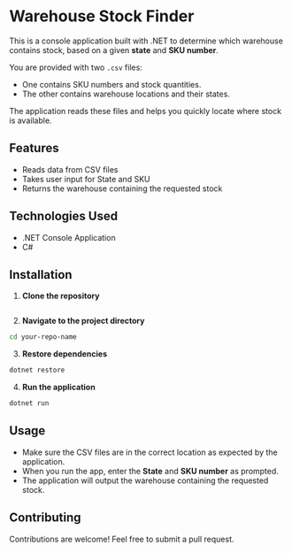 # Warehouse Stock Finder

This is a console application built with .NET to determine which warehouse contains stock, based on a given **state** and **SKU number**.

You are provided with two `.csv` files:
- One contains SKU numbers and stock quantities.
- The other contains warehouse locations and their states.

The application reads these files and helps you quickly locate where stock is available.

## Features

- Reads data from CSV files
- Takes user input for State and SKU
- Returns the warehouse containing the requested stock

## Technologies Used

- .NET Console Application
- C#

## Installation

1. **Clone the repository**

```bash

```

2. **Navigate to the project directory**

```bash
cd your-repo-name
```

3. **Restore dependencies**

```bash
dotnet restore
```

4. **Run the application**

```bash
dotnet run
```

## Usage

- Make sure the CSV files are in the correct location as expected by the application.
- When you run the app, enter the **State** and **SKU number** as prompted.
- The application will output the warehouse containing the requested stock.

## Contributing

Contributions are welcome! Feel free to submit a pull request.
